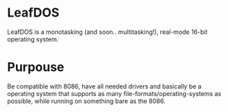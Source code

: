 # LeafDOS
LeafDOS is a monotasking (and soon.. multitasking!), real-mode 16-bit operating system.

# Purpouse
Be compatible with 8086, have all needed drivers and basically be a operating system that supports as many file-formats/operating-systems as possible, while running on something bare as the 8086.
